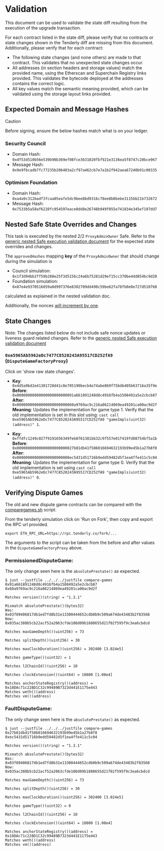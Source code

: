 # Validation

This document can be used to validate the state diff resulting from the execution of the upgrade transaction.

For each contract listed in the state diff, please verify that no contracts or state changes shown in the Tenderly diff
are missing from this document. Additionally, please verify that for each contract:

- The following state changes (and none others) are made to that contract. This validates that no unexpected state
  changes occur.
- All addresses (in section headers and storage values) match the provided name, using the Etherscan and Superchain
  Registry links provided. This validates the bytecode deployed at the addresses contains the correct logic.
- All key values match the semantic meaning provided, which can be validated using the storage layout links provided.

## Expected Domain and Message Hashes

> [!CAUTION]
>
> Before signing, ensure the below hashes match what is on your ledger.
>
> ### Security Council
>
> - Domain Hash: `0xdf53d510b56e539b90b369ef08fce3631020fbf921e3136ea5f8747c20bce967`
> - Message Hash: `0x9e9fbcadb7fc77235b206403a2cf97a462cb7e7a1b2f942aea67240b91c00335`
>
> ### Optimism Foundation
>
> - Domain Hash: `0xa4a9c312badf3fcaa05eafe5dc9bee8bd9316c78ee8b0bebe3115bb21b732672`
> - Message Hash: `0x7533b5a58af6220fc954597eace0dd8e26748b949f055e741834e345ef197dd7`

## Nested Safe State Overrides and Changes

This task is executed by the nested 2/2 `ProxyAdminOwner` Safe. Refer to the
[generic nested Safe execution validation document](../../../NESTED-VALIDATION.md)
for the expected state overrides and changes.

The `approvedHashes` mapping **key** of the `ProxyAdminOwner` that should change during the simulation is
- Council simulation: `0x1f3d94bb2ff59b288e25f3d5156c24a6b75281d29ef15cc370be4dd854bc9d20`
- Foundation simulation: `0x87e4e9370516859a0d997376e8302709dd490c59be62fa78fb0e0e727d510768`

calculated as explained in the nested validation doc.

Additionally, the nonces [will increment by one](../../../NESTED-VALIDATION.md#nonce-increments).

## State Changes

Note: The changes listed below do not include safe nonce updates or liveness guard related changes. Refer to the
[generic nested Safe execution validation document](../../../NESTED-VALIDATION.md)

### `0xe5965Ab5962eDc7477C8520243A95517CD252fA9` (`DisputeGameFactoryProxy`)

Click on 'show raw state changes'.

- **Key**: `0x4d5a9bd2e41301728d41c8e705190becb4e74abe869f75bdb405b63716a35f9e` <br/>
  **Before**: `0x00000000000000000000000091a661891248d8c4916fb4a1508492a5e2cbcb87` <br/>
  **After**:  `0x00000000000000000000000060a9769ac9c216a86214869ea49201ca00ac9d2f` <br/>
  **Meaning**: Updates the implementation for game type 1. Verify that the old implementation is set in this slot using:
    `cast call 0xe5965Ab5962eDc7477C8520243A95517CD252fA9 "gameImpls(uint32)(address)" 1`.

- **Key**: `0xffdfc1249c027f9191656349feb0761381bb32c9f557e01f419fd08754bf5a1b` <br/>
  **Before**: `0x00000000000000000000000027b81db41f586016694632193b99e45b1a27b8f8` <br/>
  **After**:  `0x000000000000000000000000ec5431d51716b9edd59482d5f1ea4ffe411c5c04` <br/>
  **Meaning**: Updates the implementation for game type 0. Verify that the old implementation is set using
    `cast call 0xe5965Ab5962eDc7477C8520243A95517CD252fA9 "gameImpls(uint32)(address)" 0`.

## Verifying Dispute Games

The old and new dispute game contracts can be compared with the [comparegames.sh](https://gist.github.com/ajsutton/28be852a36d9d19af16f7c870b267873)
script.

From the tenderly simulation click on 'Run on Fork', then copy and export the RPC url provided.

```
export ETH_RPC_URL=https://rpc.tenderly.co/fork/...
```

The arguments to the script can be taken from the before and after values in the `DisputeGameFactoryProxy` above.

### PermissionedDisputeGame:

The only change seen here is the `absolutePrestate()` as expected.

```shell
$ just --justfile ../../../justfile compare-games 0x91a661891248d8c4916fb4a1508492a5e2cbcb87 0x60a9769ac9c216a86214869ea49201ca00ac9d2f

Matches version()(string) = "1.3.1"

Mismatch absolutePrestate()(bytes32)
Was: 0x03f89406817db1ed7fd8b31e13300444652cdb0b9c509a674de43483b2f83568
Now: 0x035ac388b5cb22acf52a2063cfde108d09b1888655d21f02f595f9c3ea6cbdcd

Matches maxGameDepth()(uint256) = 73

Matches splitDepth()(uint256) = 30

Matches maxClockDuration()(uint256) = 302400 [3.024e5]

Matches gameType()(uint32) = 1

Matches l2ChainId()(uint256) = 10

Matches clockExtension()(uint64) = 10800 [1.08e4]

Matches anchorStateRegistry()(address) = 0x18DAc71c228D1C32c99489B7323d441E1175e443
Matches weth()(address)
Matches vm()(address)
```

### FaultDisputeGame:

The only change seen here is the `absolutePrestate()` as expected.

```shell
$ just --justfile ../../../justfile compare-games 0x27b81db41f586016694632193b99e45b1a27b8f8 0xec5431d51716b9edd59482d5f1ea4ffe411c5c04

Matches version()(string) = "1.3.1"

Mismatch absolutePrestate()(bytes32)
Was: 0x03f89406817db1ed7fd8b31e13300444652cdb0b9c509a674de43483b2f83568
Now: 0x035ac388b5cb22acf52a2063cfde108d09b1888655d21f02f595f9c3ea6cbdcd

Matches maxGameDepth()(uint256) = 73

Matches splitDepth()(uint256) = 30

Matches maxClockDuration()(uint256) = 302400 [3.024e5]

Matches gameType()(uint32) = 0

Matches l2ChainId()(uint256) = 10

Matches clockExtension()(uint64) = 10800 [1.08e4]

Matches anchorStateRegistry()(address) = 0x18DAc71c228D1C32c99489B7323d441E1175e443
Matches weth()(address)
Matches vm()(address)
```
